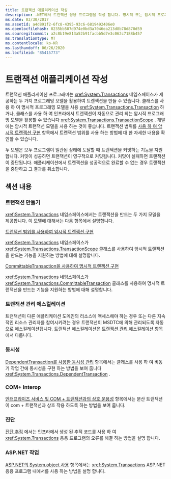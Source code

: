 ```yaml
---
title: 트랜잭션 애플리케이션 작성
description: .NET에서 트랜잭션 응용 프로그램을 작성 합니다. 명시적 또는 암시적 프로그래밍 모델을 각각 트랜잭션 클래스 또는 TransactionScope 클래스와 함께 사용 합니다.
ms.date: 03/30/2017
ms.assetid: a4d891f2-6fc8-4395-93c6-6819492406e0
ms.openlocfilehash: 0235bb507d974e0bd3a7046ea213d8b78d870d59
ms.sourcegitcommit: a2c8b19e813a52b91facbb5d7e3c062c7188b457
ms.translationtype: MT
ms.contentlocale: ko-KR
ms.lasthandoff: 06/26/2020
ms.locfileid: "85415773"
---
```

# <a name="writing-a-transactional-application"></a>트랜잭션 애플리케이션 작성
트랜잭션 애플리케이션 프로그래머는 <xref:System.Transactions> 네임스페이스가 제공하는 두 가지 프로그래밍 모델을 활용하여 트랜잭션을 만들 수 있습니다. 클래스를 사용 하 여 명시적 프로그래밍 모델을 사용 <xref:System.Transactions.Transaction> 하거나, 클래스를 사용 하 여 인프라에서 트랜잭션이 자동으로 관리 되는 암시적 프로그래밍 모델을 활용할 수 있습니다 <xref:System.Transactions.TransactionScope> . 개발에는 암시적 트랜잭션 모델을 사용 하는 것이 좋습니다. 트랜잭션 범위를 [사용 하 여 암시적 트랜잭션 구현](implementing-an-implicit-transaction-using-transaction-scope.md) 항목에서 트랜잭션 범위를 사용 하는 방법에 대 한 자세한 내용을 확인할 수 있습니다.  
  
 두 모델은 모두 프로그램이 일관된 상태에 도달할 때 트랜잭션을 커밋하는 기능을 지원합니다. 커밋이 성공하면 트랜잭션이 영구적으로 커밋됩니다. 커밋이 실패하면 트랜잭션이 중단됩니다. 애플리케이션에서 트랜잭션을 성공적으로 완료할 수 없는 경우 트랜잭션을 중단하고 그 결과를 취소합니다.  
  
## <a name="in-this-section"></a>섹션 내용  
  
### <a name="creating-a-transaction"></a>트랜잭션 만들기  
 <xref:System.Transactions> 네임스페이스에서는 트랜잭션을 만드는 두 가지 모델을 제공합니다. 이 모델에 대해서는 다음 항목에서 설명합니다.  
  
 [트랜잭션 범위를 사용하여 암시적 트랜잭션 구현](implementing-an-implicit-transaction-using-transaction-scope.md)  
  
 <xref:System.Transactions> 네임스페이스가 <xref:System.Transactions.TransactionScope> 클래스를 사용하여 암시적 트랜잭션을 만드는 기능을 지원하는 방법에 대해 설명합니다.  
  
 [CommittableTransaction을 사용하여 명시적 트랜잭션 구현](implementing-an-explicit-transaction-using-committabletransaction.md)  
  
 <xref:System.Transactions> 네임스페이스가 <xref:System.Transactions.CommittableTransaction> 클래스를 사용하여 명시적 트랜잭션을 만드는 기능을 지원하는 방법에 대해 설명합니다.  
  
### <a name="escalating-transaction-management"></a>트랜잭션 관리 에스컬레이션  
 트랜잭션이 다른 애플리케이션 도메인의 리소스에 액세스해야 하는 경우 또는 다른 지속적인 리소스 관리자를 참여시키려는 경우 트랜잭션이 MSDTC에 의해 관리되도록 자동으로 에스컬레이션됩니다. 트랜잭션 에스컬레이션은 [트랜잭션 관리 에스컬레이션](transaction-management-escalation.md) 항목에서 다룹니다.  
  
### <a name="concurrency"></a>동시성  
 [DependentTransaction를 사용한 동시성 관리](managing-concurrency-with-dependenttransaction.md) 항목에서는 클래스를 사용 하 여 비동기 작업 간에 동시성을 구현 하는 방법을 보여 줍니다 <xref:System.Transactions.DependentTransaction> .  
  
### <a name="com-interop"></a>COM+ Interop  
 [엔터프라이즈 서비스 및 COM + 트랜잭션과의 상호 운용성](interoperability-with-enterprise-services-and-com-transactions.md) 항목에서는 분산 트랜잭션이 com + 트랜잭션과 상호 작용 하도록 하는 방법을 보여 줍니다.  
  
### <a name="diagnostics"></a>진단  
 [진단 추적](diagnostic-traces.md) 에서는 인프라에서 생성 된 추적 코드를 사용 하 여 <xref:System.Transactions> 응용 프로그램의 오류를 해결 하는 방법을 설명 합니다.  
  
### <a name="working-within-aspnet"></a>ASP.NET 작업  
 [ASP.NET의 System.object 사용](using-system-transactions-in-aspnet.md) 항목에서는 <xref:System.Transactions> ASP.NET 응용 프로그램 내에서를 사용 하는 방법을 설명 합니다.
